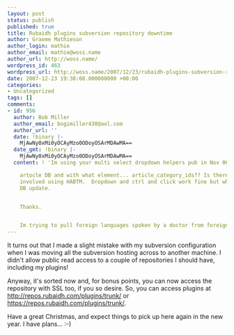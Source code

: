 ```yaml
---
layout: post
status: publish
published: true
title: Rubaidh plugins subversion repository downtime
author: Graeme Mathieson
author_login: mathie
author_email: mathie@woss.name
author_url: http://woss.name/
wordpress_id: 463
wordpress_url: http://woss.name/2007/12/23/rubaidh-plugins-subversion-repository-downtime/
date: 2007-12-23 19:38:08.000000000 +00:00
categories:
- Uncategorized
tags: []
comments:
- id: 956
  author: Bob Miller
  author_email: bogimiller430@aol.com
  author_url: ''
  date: !binary |-
    MjAwNy0xMi0yOCAyMzo0ODoyOSArMDAwMA==
  date_gmt: !binary |-
    MjAwNy0xMi0yOCAyMzo0ODoyOSArMDAwMA==
  content: ! 'Im using your multi select dropdown helpers pub in Nov 06.  Do u update

    artocle DB and with what element... article_category_ids?? Is there a join table
    involved using HABTM.  Dropdown and ctrl and click work fine but what does the
    DB update.


    Thanks.


    Im trying to pull foreign languages spoken by a doctor from foreign language list.'
---
```

It turns out that I made a slight mistake with my subversion configuration when I was moving all the subversion hosting across to another machine.  I didn't allow public read access to a couple of repositories I should have, including my plugins!

Anyway, it's sorted now and, for bonus points, you can now access the repository with SSL too, if you so desire.  So, you can access plugins at <http://repos.rubaidh.com/plugins/trunk/> or <https://repos.rubaidh.com/plugins/trunk/>.

Have a great Christmas, and expect things to pick up here again in the new year.  I have plans... :-)
